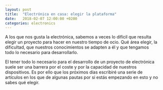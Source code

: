 ```yaml
---
layout: post
title:  "Electrónica en casa: elegir la plataforma"
date:   2018-02-07 12:00:00 +0200
categories: electronics
---
```


A los que nos gusta la electrónica, sabemos a veces lo difícil que resulta elegir un proyecto para hacer en nuestro tiempo de ocio. Qué área elegir, la dificultad, que nuestros conocimientos se adapten a él y que tengamos todo lo necesario para desarrollarlo.

El tener todo lo necesario para el desarrollo de un proyecto de electrónica suele ser una barrera por el coste y por la capacidad de nuestros dispositivos. Es por ello que los próximos días escribiré una serie de artículos en los que de algunas pautas por si estás empezando en esto y no sabes qué elegir. 



